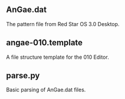 ## AnGae.dat

The pattern file from Red Star OS 3.0 Desktop.

## angae-010.template

A file structure template for the 010 Editor.

## parse.py

Basic parsing of AnGae.dat files.
